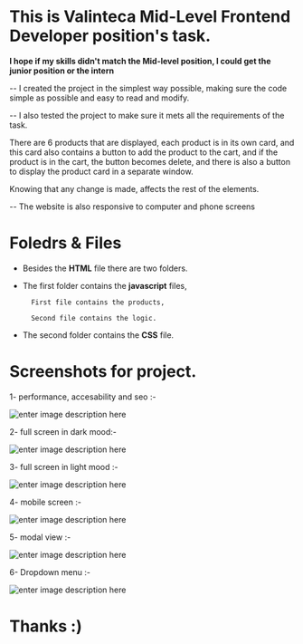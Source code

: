 
  

# **This is Valinteca** **Mid-Level Frontend Developer position's task.**

  

**I hope if my skills didn't match the Mid-level position,
 I could get the junior position or the intern** 

  
  

-- I created the project in the simplest way possible, making sure the code simple as possible and easy to read and modify.

-- I also tested the project to make sure it mets all the requirements of the task.

There are 6 products that are displayed, each product is in its own card, and this card also contains a button to add the product to the cart, and if the product is in the cart, the button becomes delete, and there is also a button to display the product card in a separate window.

Knowing that any change is made, affects the rest of the elements.

-- The website is also responsive to computer and phone screens

  



  

# Foledrs & Files

  

- Besides the **HTML** file there are two folders.

  

- The first folder contains the **javascript** files,

		First file contains the products,

		Second file contains the logic.

  

- The second folder contains the **CSS** file.

# Screenshots for project.

1- performance, accesability and seo :-

![enter image description here](https://i.ibb.co/NY5wrrr/performance.png)


2- full screen in dark mood:-

![enter image description here](https://i.ibb.co/nCRq3KC/dark.png)

3- full screen in light mood :-

![enter image description here](https://i.ibb.co/rcrCYMM/light.png)

4- mobile screen :-

![enter image description here](https://i.ibb.co/YtVyM7Z/mobile.png)

5-  modal view  :-

![enter image description here](https://i.ibb.co/BwMHtrx/modal.png)

6- Dropdown menu :-

![enter image description here](https://i.ibb.co/ZGw5D1G/dropdown.png)



# Thanks :)
